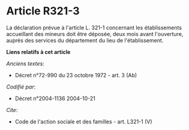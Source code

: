 # Article R321-3

La déclaration prévue à l'article L. 321-1 concernant les établissements accueillant des mineurs doit être déposée, deux mois
avant l'ouverture, auprès des services du département du lieu de l'établissement.

**Liens relatifs à cet article**

_Anciens textes_:

  - Décret n°72-990 du 23 octobre 1972 - art. 3 (Ab)

_Codifié par_:

  - Décret n°2004-1136 2004-10-21

_Cite_:

  - Code de l'action sociale et des familles - art. L321-1 (V)
